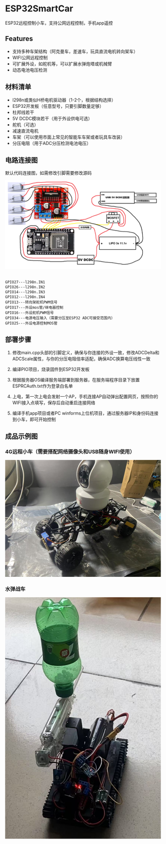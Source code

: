 # ESP32SmartCar
ESP32远程控制小车，支持公网远程控制，手机app遥控

## Features

- 支持多种车架结构（阿克曼车，差速车，玩具直流电机转向架车）
- WIFI公网远程控制
- 可扩展外设，如舵机等，可以扩展水弹炮塔或机械臂
- 动态电池电压检测

## 材料清单

- l298n或类似H桥电机驱动器（1-2个，根据结构选择）
- ESP32开发板（任意型号，只要引脚数量足够）
- 杜邦线若干
- 5V DCDC模块若干（用于外设供电可选）
- 舵机（可选）
- 减速直流电机
- 车架（可以使用市面上常见的智能车车架或者玩具车改装）
- 分压电阻（用于ADC分压检测电池电压）

## 电路连接图

默认代码连接图，如需修改引脚需要修改源码

![how_to_build](https://github.com/xy660/ESP32SmartCar/raw/main/imgs/how_to_build.bmp)

```plain

GPIO27---l298n.IN1
GPIO26---l298n.IN2
GPIO14---l298n.IN3
GPIO12---l298n.IN4
GPIO13---转向架舵机PWM信号
GPIO17---外设mos管/继电器控制
GPIO16---外设舵机PWM信号
GPIO34---电源电压输入（需要分压至ESP32 ADC可接受范围内）
GPIO25---外设电源控制MOS管

```

## 部署步骤

1. 修改main.cpp头部的引脚定义，确保与你连接的外设一致，修改ADCDelta和ADCScale属性，与你的分压电阻倍率适配，确保ADC换算电压线性一致

2. 编译PIO项目，烧录固件到ESP32开发板
   
3. 根据服务器OS编译服务端部署到服务器，在服务端程序目录下放置ESPRCAuth.txt作为登录白名单

4. 上电，第一次上电会发射一个AP，手机连接AP自动弹出配置网页，按照你的WIFI接入点填写，保存后自动重启连接网络

5. 编译手机app项目或者PC winforms上位机项目，通过服务器IP和身份码连接到小车，即可开始控制

## 成品示例图

### 4G远程小车（需要搭配网络摄像头和USB随身WIFI使用）

![1](https://github.com/xy660/ESP32SmartCar/raw/main/imgs/1.jpg)

### 水弹战车

![2](https://github.com/xy660/ESP32SmartCar/raw/main/imgs/2.jpg)




